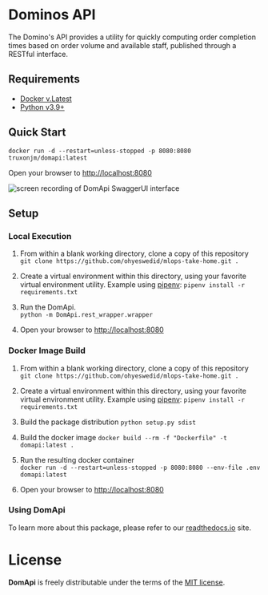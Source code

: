 # Dominos API

The Domino's API provides a utility for quickly computing order completion times based on order volume and available staff, published through a RESTful interface.

## Requirements
* [Docker v.Latest](https://docs.docker.com/get-docker/)
* [Python v3.9+](https://www.python.org/downloads/release/python-390/)

## Quick Start
	docker run -d --restart=unless-stopped -p 8080:8080 truxonjm/domapi:latest
Open your browser to [http://localhost:8080](http://localhost:8080/)

![screen recording of DomApi SwaggerUI interface](https://i.ibb.co/4FdkXTJ/DOMAPI-Swagger-UI.gif)


## Setup 

### Local Execution
1. From within a blank working directory, clone a copy of this repository
	`git clone https://github.com/ohyeswedid/mlops-take-home.git . `

2. Create a virtual environment within this directory, using your favorite virtual environment utility.   Example using [pipenv](https://pipenv.pypa.io/en/latest/): 
	`pipenv install -r requirements.txt`

3. Run the DomApi.   
	`python -m DomApi.rest_wrapper.wrapper `

4. Open your browser to [http://localhost:8080](http://localhost:8080/)


### Docker Image Build 
1. From within a blank working directory, clone a copy of this repository
	`git clone https://github.com/ohyeswedid/mlops-take-home.git . `

2. Create a virtual environment within this directory, using your favorite virtual environment utility.   Example using [pipenv](https://pipenv.pypa.io/en/latest/): 
	`pipenv install -r requirements.txt`

3. Build the package distribution
	`python setup.py sdist`

4. Build the docker image
	`docker build --rm -f "Dockerfile" -t domapi:latest . `

5. Run the resulting docker container  
	`docker run -d --restart=unless-stopped -p 8080:8080 --env-file .env domapi:latest`

6. Open your browser to [http://localhost:8080](http://localhost:8080/)


### Using DomApi
To learn more about this package, please refer to our [readthedocs.io](https://rancher.com/docs/rancher/v2.6/en/) site.


# License

 **DomApi** is freely distributable under the terms of the [MIT license](LICENSE).
